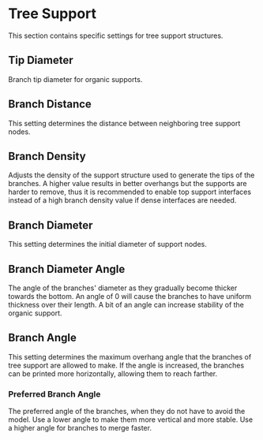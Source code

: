 # Tree Support

This section contains specific settings for tree support structures.

## Tip Diameter

Branch tip diameter for organic supports.

## Branch Distance

This setting determines the distance between neighboring tree support nodes.

## Branch Density

Adjusts the density of the support structure used to generate the tips of the branches. A higher value results in better overhangs but the supports are harder to remove, thus it is recommended to enable top support interfaces instead of a high branch density value if dense interfaces are needed.

## Branch Diameter

This setting determines the initial diameter of support nodes.

## Branch Diameter Angle

The angle of the branches' diameter as they gradually become thicker towards the bottom. An angle of 0 will cause the branches to have uniform thickness over their length. A bit of an angle can increase stability of the organic support.

## Branch Angle

This setting determines the maximum overhang angle that the branches of tree support are allowed to make. If the angle is increased, the branches can be printed more horizontally, allowing them to reach farther.

### Preferred Branch Angle

The preferred angle of the branches, when they do not have to avoid the model. Use a lower angle to make them more vertical and more stable. Use a higher angle for branches to merge faster.
